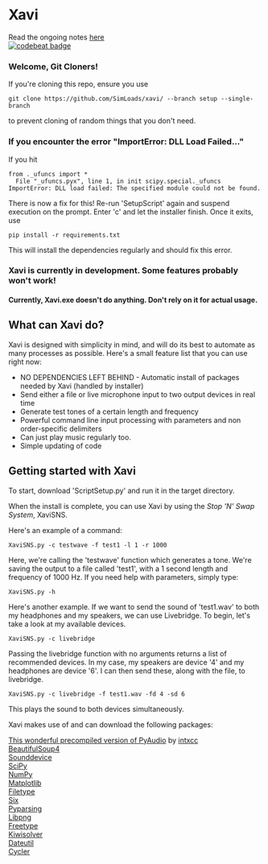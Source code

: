 # Xavi
Read the ongoing notes [here](http://bit.do/xavinotes)  
[![codebeat badge](https://codebeat.co/badges/1d581795-499a-4b58-9ba4-f51ab8f48f31)](https://codebeat.co/projects/github-com-simloads-xavi-master)

### Welcome, Git Cloners!
If you're cloning this repo, ensure you use
```
git clone https://github.com/SimLoads/xavi/ --branch setup --single-branch
```
to prevent cloning of random things that you don't need.

### If you encounter the error "ImportError: DLL Load Failed..."

If you hit     
```
from ._ufuncs import *
  File "_ufuncs.pyx", line 1, in init scipy.special._ufuncs
ImportError: DLL load failed: The specified module could not be found.
```
There is now a fix for this! Re-run 'SetupScript' again and suspend execution on the prompt. Enter 'c' and let the installer finish. Once it exits, use
```
pip install -r requirements.txt
```
This will install the dependencies regularly and should fix this error. 


### Xavi is currently in development. Some features probably won't work!
#### Currently, Xavi.exe doesn't do anything. Don't rely on it for actual usage.


## What can Xavi do?
Xavi is designed with simplicity in mind, and will do its best to automate as many processes as possible. Here's a small feature list that you can use right now: 
+ NO DEPENDENCIES LEFT BEHIND - Automatic install of packages needed by Xavi (handled by installer) 
+ Send either a file or live microphone input to two output devices in real time
+ Generate test tones of a certain length and frequency
+ Powerful command line input processing with parameters and non order-specific delimiters
+ Can just play music regularly too.
+ Simple updating of code

## Getting started with Xavi
To start, download 'ScriptSetup.py' and run it in the target directory.


When the install is complete, you can use Xavi by using the _Stop 'N' Swap System_, XaviSNS.

Here's an example of a command:
```
XaviSNS.py -c testwave -f test1 -l 1 -r 1000
```
Here, we're calling the 'testwave' function which generates a tone. We're saving the output to a file called 'test1', with a 1 second length and frequency of 1000 Hz. If you need help with parameters, simply type:  
```
XaviSNS.py -h
```


Here's another example. If we want to send the sound of 'test1.wav' to both my headphones and my speakers, we can use Livebridge. To begin, let's take a look at my available devices.
```
XaviSNS.py -c livebridge
```
Passing the livebridge function with no arguments returns a list of recommended devices. In my case, my speakers are device '4' and my headphones are device '6'. I can then send these, along with the file, to livebridge.
```
XaviSNS.py -c livebridge -f test1.wav -fd 4 -sd 6
```
This plays the sound to both devices simultaneously. 


Xavi makes use of and can download the following packages: 

[This wonderful precompiled version of PyAudio](https://github.com/intxcc/pyaudio_portaudio) by [intxcc](https://github.com/intxcc)  
[BeautifulSoup4](https://www.pypi.org/project/beautifulsoup4/)  
[Sounddevice](https://www.pypi.org/project/sounddevice/)  
[SciPy](https://www.scipy.org/)  
[NumPy](https://www.numpy.org/)  
[Matplotlib](https://matplotlib.org/)  
[Filetype](https://pypi.org/project/filetype)  
[Six](https://pypi.org/project/six/)  
[Pyparsing](https://pypi.org/project/pyparsing/)  
[Libpng](http://www.libpng.org/pub/png/libpng.html)  
[Freetype](https://www.freetype.org/)  
[Kiwisolver](https://pypi.org/project/kiwisolver/)  
[Dateutil](https://pypi.org/project/python-dateutil/)  
[Cycler](https://pypi.org/project/Cycler/)  


